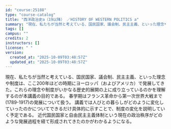 ```yaml
---
id: "course:25188"
type: "course-catalog"
title: "西洋政治史a（19以降） ／HISTORY OF WESTERN POLITICS a"
summary: "現在、私たちが当然と考えている、国民国家、議会制、民主主義、といった理念や制度は、ここ200年ほどの時期にヨーロッパ（およびアメリカ）で発展してきた。これらの理念や制度がいかなる歴史的展開の上に成り立っているのかを理解するのが本講義の目的で…"
tags: []
campus: ""
credits: 2
instructors: []
license: " "
version:
  created_at: "2025-10-09T03:48:57Z"
  updated_at: "2025-10-09T03:48:57Z"
---
```


現在、私たちが当然と考えている、国民国家、議会制、民主主義、といった理念や制度は、ここ200年ほどの時期にヨーロッパ（およびアメリカ）で発展してきた。これらの理念や制度がいかなる歴史的展開の上に成り立っているのかを理解するのが本講義の目的である。 春学期はフランス革命から第一次世界大戦まで(1789-1917)の発展について扱う。 講義では人びとの暮らしがどのように変化していったのかについてできるだけ具体的に示すことで、制度の変化を説明していく予定である。 近代国民国家と自由民主主義体制という現在の政治秩序がどのような発展過程を経て形成されてきたのかがわかるようになる。
